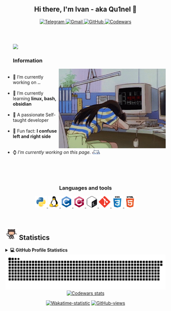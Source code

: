 <h2 align="center">Hi there, I'm Ivan - aka Qu1nel 👋</h2>

<p align="center">
  <a href="https://t.me/qnllqq" target="_blank">
    <img src="https://img.shields.io/badge/Telegram-%231DA1F2.svg?&style=for-the-badge&logo=Telegram&logoColor=white&color=071A2C" alt="Telegram"/>
  </a>
  <a href="mailto:covach.qn@gmail.com" target="_blank">
    <img src="https://img.shields.io/badge/-Gmail-%230077B5.svg?&style=for-the-badge&logo=Gmail&logoColor=white&color=071A2C" alt="Gmail"/>
  </a>
  <a href="https://github.com/Qu1nel" target="_blank">
    <img src="https://img.shields.io/badge/GitHub-%23E4405F.svg?&style=for-the-badge&logo=GitHub&logoColor=white&color=071A2C" alt="GitHub"/>
  </a>
  <a href="https://www.codewars.com/users/Qu1nel" target="_blank">
    <img src="https://img.shields.io/badge/Codewars-%2312100E.svg?&style=for-the-badge&logo=Codewars&logoColor=white&color=071A2C" alt="Codewars"/>
  </a>
</p>

<br /><br />

<ul>
  <img src="https://readme-typing-svg.demolab.com?font=Fira+Code&size=22&duration=3000&pause=1000&color=FFF&width=600&lines=Welcome+to+my+GitHub+profile!;I'm+a+Ivan+Covach;I'm+passionate+Self-taught+Developer;I'm+a+Student;I'm+a+Teenager!!" />
  <h3>Information</h3>
  <img align="right" alt="Literally me.." height="250" src="./src/gifs/poor_mouse.gif" />
  <br />
  <li>🤍 I’m currently working on <b>..</b></li><br />
  <li>🖤 I’m currently learning <b>linux, bash, obsidian</b></li><br />
  <li>🤍 A passionate Self-taught developer</li><br />
  <li>🖤 Fun fact: <b>I confuse left and right side</b></li><br />
  <li><p> ⌚ <i>I’m currently working on this page.</i> <img align="center" src="./src/gifs/kit.gif" width="5%"> </p></li>
</ul>

<br /><br /><br />

<div align="center">
  <h3>Languages and tools</h3>
  <p>
    <a href="https://www.python.org" target="_blank" rel="noreferrer">
      <img src="./src/images/icons/python-original.svg" alt="python" width="36" height="36"/>
    </a>
    <a href="https://www.linux.org/" target="_blank" rel="noreferrer">
      <img src="./src/images/icons/linux-original.svg" alt="linux" width="36" height="36"/>
    </a>
    <a href="https://www.cprogramming.com/" target="_blank" rel="noreferrer">
      <img src="./src/images/icons/c-original.svg" alt="c" width="36" height="36"/>
    </a>
    <a href="https://www.w3schools.com/cpp/" target="_blank" rel="noreferrer">
      <img src="./src/images/icons/cplusplus-original.svg" alt="cplusplus" width="36" height="36"/>
    </a>
    <a href="https://www.gnu.org/software/bash/" target="_blank" rel="noreferrer">
      <img src="./src/images/icons/gnu_bash-icon.svg" alt="bash" width="36" height="36"/>
    </a>
    <a href="https://git-scm.com/" target="_blank" rel="noreferrer">
      <img src="./src/images/icons/git-scm-icon.svg" alt="git" width="36" height="36"/>
    </a>
    <a href="https://www.w3schools.com/css/" target="_blank" rel="noreferrer">
      <img src="./src/images/icons/css3-original-wordmark.svg" alt="css3" width="36" height="36"/>
    </a>
    <a href="https://www.w3.org/html/" target="_blank" rel="noreferrer">
        <img src="./src/images/icons/html5-original-wordmark.svg" alt="html5" width="36" height="36"/>
    </a>
  </p>
</div>

<br />

<h2>
  <img src="./src/gifs/git_cat.gif" height="38px"> <b>Statistics</b>
</h2>

<details> 
  <summary><b>💻 GitHub Profile Statistics</b></summary>
  <div align="center">
    <br />
    <img height="170em" src="https://github-readme-stats.vercel.app/api?username=Qu1nel&hide_title=true&count_private=true&show_icons=true&title_color=8C43EA&icon_color=BE57EA&bg_color=30,191919,341b56&text_color=B1B1B1&border_radius=10&hide_border=true" />
    <img height="170em" src="https://github-readme-stats.vercel.app/api/top-langs/?username=Qu1nel&show_icons=true&title_color=8C43EA&icon_color=BE57EA&bg_color=30,191919,341b56&text_color=B1B1B1&border_radius=10&hide_border=true&layout=compact" />
  </div>
  <br />
  <img src="https://github-readme-activity-graph.cyclic.app/graph?username=Qu1nel&theme=react-dark" />
</details>

<img src="https://github.com/Qu1nel/Qu1nel/blob/output/github-contribution-grid-snake.svg" alt="Snake animation" />

<div align="center">
  <a href="https://www.codewars.com/users/Qu1nel"><img src="https://www.codewars.com/users/Qu1nel/badges/large" alt="Codewars stats"/></a>
  <br />
  <p><a href="https://wakatime.com/@6efc9f56-8f60-4806-a65f-c4e46651bbd0"><img src="https://wakatime.com/badge/user/6efc9f56-8f60-4806-a65f-c4e46651bbd0.svg?style=flat-square"  alt="Wakatime-statistic" /></a> <a href="https://github.com/Qu1nel"><img src="https://komarev.com/ghpvc/?username=Qu1nelw&style=flat-square&color=blueviolet"  alt="GitHub-views" /></a></p>
</div>
